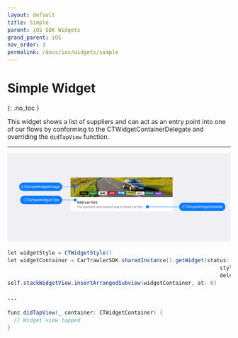 ```yaml
---
layout: default
title: Simple 
parent: iOS SDK Widgets
grand_parent: iOS
nav_order: 3
permalink: /docs/ios/widgets/simple
---
```


# Simple Widget
{: .no_toc }

This widget shows a list of suppliers and can act as an entry point into one of our flows by conforming to the CTWidgetContainerDelegate and overriding the `didTapView` function.

---

![](/uploads/Simple_Loaded_Generic_style.png)

```java
let widgetStyle = CTWidgetStyle()
let widgetContainer = CarTrawlerSDK.sharedInstance().getWidget(status: .simple,
                                                                   style: widgetStyle,
                                                                   delegate: self)
self.stackWidgetView.insertArrangedSubview(widgetContainer, at: 0)

...

func didTapView(_ container: CTWidgetContainer) {
  // Widget view tapped
}
```
